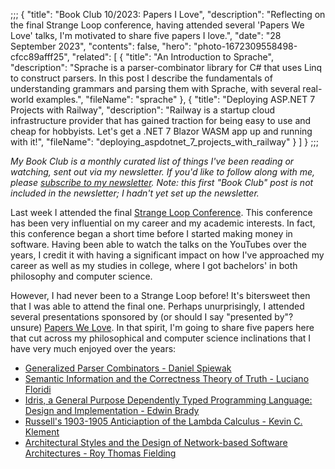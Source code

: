 ;;;
{
	"title": "Book Club 10/2023: Papers I Love",
	"description": "Reflecting on the final Strange Loop conference, having attended several 'Papers We Love' talks, I'm motivated to share five papers I love.",
	"date": "28 September 2023",
	"contents": false,
	"hero": "photo-1672309558498-cfcc89afff25",
    "related": [
		{ "title": "An Introduction to Sprache", "description": "Sprache is a parser-combinator library for C# that uses Linq to construct parsers. In this post I describe the fundamentals of understanding grammars and parsing them with Sprache, with several real-world examples.", "fileName": "sprache" },
        { "title": "Deploying ASP.NET 7 Projects with Railway", "description": "Railway is a startup cloud infrastructure provider that has gained traction for being easy to use and cheap for hobbyists. Let's get a .NET 7 Blazor WASM app up and running with it!", "fileName": "deploying_aspdotnet_7_projects_with_railway" }
    ]
}
;;;

_My Book Club is a monthly curated list of things I've been reading or watching, sent out via my newsletter. If you'd like to follow along with me, please [subscribe to my newsletter](https://buttondown.email/ianwold). Note: this first "Book Club" post is not included in the newsletter; I hadn't yet set up the newsletter._

Last week I attended the final [Strange Loop Conference](https://thestrangeloop.com/). This conference has been very influential on my career and my academic interests. In fact, this conference began a short time before I started making money in software. Having been able to watch the talks on the YouTubes over the years, I credit it with having a significant impact on how I've approached my career as well as my studies in college, where I got bachelors' in both philosophy and computer science.

However, I had never been to a Strange Loop before! It's bitersweet then that I was able to attend the final one. Perhaps unurprisingly, I attended several presentations sponsored by (or should I say "presented by"? unsure) [Papers We Love](https://paperswelove.org/). In that spirit, I'm going to share five papers here that cut across my philosophical and computer science inclinations that I have very much enjoyed over the years:

* [Generalized Parser Combinators - Daniel Spiewak](https://dinhe.net/~aredridel/.notmine/PDFs/Parsing/SPIEWAK%2C%20Daniel%20%282010%29%20-%20Generalized%20Parser%20Combinators.pdf)
* [Semantic Information and the Correctness Theory of Truth - Luciano Floridi](https://philpapers.org/archive/FLOSIA-5.pdf)
* [Idris, a General Purpose Dependently Typed Programming Language: Design and Implementation - Edwin Brady](https://www.type-driven.org.uk/edwinb/papers/impldtp.pdf)
* [Russell's 1903-1905 Anticiaption of the Lambda Calculus - Kevin C. Klement](https://people.umass.edu/klement/lambda.pdf)
* [Architectural Styles and the Design of Network-based Software Architectures - Roy Thomas Fielding](https://ics.uci.edu/~fielding/pubs/dissertation/top.htm)
